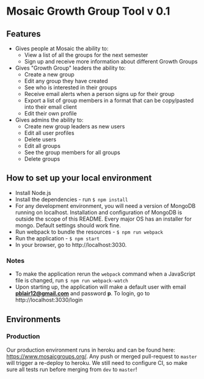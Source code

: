 # Mosaic Growth Group Tool v 0.1

## Features

* Gives people at Mosaic the ability to:
  * View a list of all the groups for the next semester
  * Sign up and receive more information about different Growth Groups
* Gives "Growth Group" leaders the ability to:
  * Create a new group
  * Edit any group they have created
  * See who is interested in their groups
  * Receive email alerts when a person signs up for their group
  * Export a list of group members in a format that can be copy/pasted into their email client
  * Edit their own profile
* Gives admins the ability to:
  * Create new group leaders as new users
  * Edit all user profiles
  * Delete users
  * Edit all groups
  * See the group members for all groups
  * Delete groups

## How to set up your local environment

* Install Node.js
* Install the dependencies - run `$ npm install`
* For any development environment, you will need a version of MongoDB running on localhost. Installation and configuration of MongoDB is outside the scope of this README. Every major OS has an installer for mongo. Default settings should work fine.
* Run webpack to bundle the resources - `$ npm run webpack`
* Run the application - `$ npm start`
* In your browser, go to http://localhost:3030.

### Notes
* To make the application rerun the `webpack` command when a JavaScript file is changed, run `$ npm run webpack-watch`
* Upon starting up, the application will make a default user with email **pblair12@gmail.com** and password **p**. To login, go to http://localhost:3030/login

## Environments

### Production

Our production environment runs in heroku and can be found here: https://www.mosaicgroups.org/. Any push or merged pull-request to `master` will trigger a re-deploy to heroku. We still need to configure CI, so make sure all tests run before merging from `dev` to `master`!
